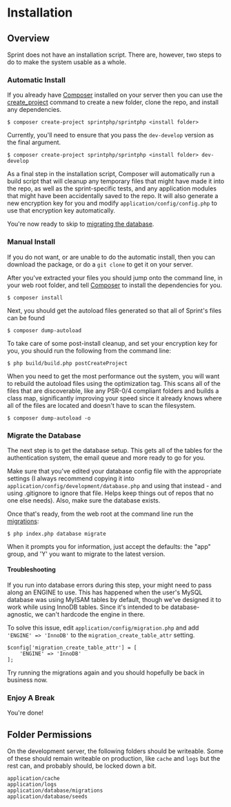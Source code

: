 # Installation

## Overview
Sprint does not have an installation script. There are, however, two steps to do to make the system usable as a whole.

### Automatic Install
If you already have [Composer](https://getcomposer.org/) installed on your server then you can use the [create_project](https://getcomposer.org/doc/03-cli.md#create-project) command to create a new folder, clone the repo, and install any dependencies.

	$ composer create-project sprintphp/sprintphp <install folder>

Currently, you'll need to ensure that you pass the `dev-develop` version as the final argument.

	$ composer create-project sprintphp/sprintphp <install folder> dev-develop

As a final step in the installation script, Composer will automatically run a build script that will cleanup any temporary files that might have made it into the repo, as well as the sprint-specific tests, and any application modules that might have been accidentally saved to the repo. It will also generate a new encryption key for you and modify `application/config/config.php` to use that encryption key automatically.

You're now ready to skip to [migrating the database](#migrate_the_database).

### Manual Install
If you do not want, or are unable to do the automatic install, then you can download the package, or do a `git clone` to get it on your server.

After you've extracted your files you should jump onto the command line, in your web root folder, and tell [Composer](https://getcomposer.org/) to install the dependencies for you.

	$ composer install

Next, you should get the autoload files generated so that all of Sprint's files can be found

	$ composer dump-autoload
	
To take care of some post-install cleanup, and set your encryption key for you, you should run the following from the command line: 
	
	$ php build/build.php postCreateProject

When you need to get the most performance out the system, you will want to rebuild the autoload files using the optimization tag. This scans all of the files that are discoverable, like any PSR-0/4 compliant folders and builds a class map, significantly improving your speed since it already knows where all of the files are located and doesn't have to scan the filesystem.

	$ composer dump-autoload -o

### Migrate the Database
The next step is to get the database setup. This gets all of the tables for the authentication system, the email queue and more ready to go for you.

Make sure that you've edited your database config file with the appropriate settings (I always recommend copying it into `application/config/development/database.php` and using that instead - and using .gitignore to ignore that file. Helps keep things out of repos that no one else needs). Also, make sure the database exists.

Once that's ready, from the web root at the command line run the [migrations](database/migrations):

	$ php index.php database migrate

When it prompts you for information, just accept the defaults: the "app" group, and 'Y' you want to migrate to the latest version.

#### Troubleshooting
If you run into database errors during this step, your might need to pass along an ENGINE to use. This has happened when the user's MySQL database was using MyISAM tables by default, though we've designed it to work while using InnoDB tables. Since it's intended to be database-agnostic, we can't hardcode the engine in there. 

To solve this issue, edit `application/config/migration.php` and add `'ENGINE' => 'InnoDB'` to the `migration_create_table_attr` setting. 

	$config['migration_create_table_attr'] = [
		'ENGINE' => 'InnoDB'
	];

Try running the migrations again and you should hopefully be back in business now. 

### Enjoy A Break

You're done!

## Folder Permissions

On the development server, the following folders should be writeable. Some of these should remain writeable on production, like `cache` and `logs` but the rest can, and probably should, be locked down a bit.

    application/cache
    application/logs
    application/database/migrations
    application/database/seeds
